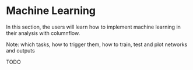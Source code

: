 # Machine Learning

In this section, the users will learn how to implement machine learning in their analysis with
columnflow.

Note: which tasks, how to trigger them, how to train, test and plot networks and outputs

TODO

